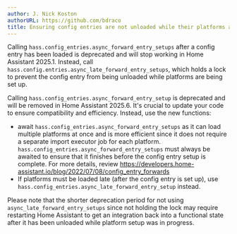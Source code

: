 ```yaml
---
author: J. Nick Koston
authorURL: https://github.com/bdraco
title: Ensuring config entries are not unloaded while their platforms are setting up.
---
```


Calling `hass.config_entries.async_forward_entry_setups` after a config entry has been loaded is deprecated and will stop working in Home Assistant 2025.1. Instead, call `hass.config.entries.async_late_forward_entry_setups`, which holds a lock to prevent the config entry from being unloaded while platforms are being set up.

Calling `hass.config_entries.async_forward_entry_setup` is deprecated and will be removed in Home Assistant 2025.6. It's crucial to update your code to ensure compatibility and efficiency. Instead, use the new functions:
- await `hass.config_entries.async_forward_entry_setups` as it can load multiple platforms at once and is more efficient since it does not require a separate import executor job for each platform. `hass.config_entries.async_forward_entry_setups` must always be awaited to ensure that it finishes before the config entry setup is complete. For more details, review https://developers.home-assistant.io/blog/2022/07/08/config_entry_forwards
- If platforms must be loaded late (after the config entry is set up), use `hass.config_entries.async_late_forward_entry_setup` instead.

Please note that the shorter deprecation period for not using `async_late_forward_entry_setups` since not holding the lock may require restarting Home Assistant to get an integration back into a functional state after it has been unloaded while platform setup was in progress.
